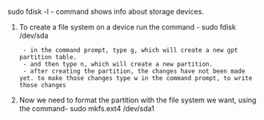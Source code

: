 

sudo fdisk -l  - command shows info about storage devices.


1. To create a file system on a device run the command - 
		sudo fdisk /dev/sda


		- in the command prompt, type g, which will create a new gpt partition table. 
		- and then type n, which will create a new partition. 
		- after creating the partition, the changes have not been made yet. to make those changes type w in the command prompt, to write those changes 



2. Now we need to format the partition with the file system we want, using the command-
		sudo mkfs.ext4 /dev/sda1